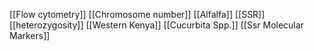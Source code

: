[[Flow cytometry]]
[[Chromosome number]]
[[Alfalfa]]
[[SSR]]
[[heterozygosity]]
[[Western Kenya]]
[[Cucurbita Spp.]]
[[Ssr Molecular Markers]]
